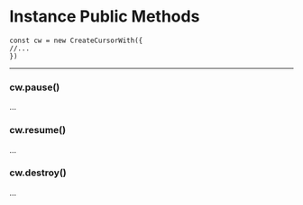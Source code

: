 # Instance Public Methods

```ts{2}
const cw = new CreateCursorWith({
//...
})
```
--- 

### cw.pause()

...

### cw.resume()

...

### cw.destroy()

...

